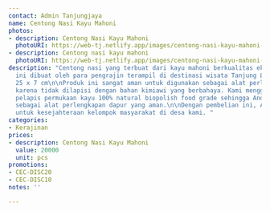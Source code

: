 ```yaml
---
contact: Admin Tanjungjaya
name: Centong Nasi Kayu Mahoni
photos:
- description: Centong Nasi Kayu Mahoni
  photoURI: https://web-tj.netlify.app/images/centong-nasi-kayu-mahoni-1.png
- description: Centong nasi kayu mahoni
  photoURI: https://web-tj.netlify.app/images/centong-nasi-kayu-mahoni-2.png
description: "Centong nasi yang terbuat dari kayu mahoni berkualitas ekspor. Produk
  ini dibuat oleh para pengrajin terampil di destinasi wisata Tanjung Lesung.\n\nUkuran:
  25 x 7 cm\n\nProduk ini sangat aman untuk digunakan sebagai alat perlengkapan dapur
  karena tidak dilapisi dengan bahan kimiawi yang berbahaya. Kami menggunakan bahan
  pelapis permukaan kayu 100% natural biopolish food grade sehingga Anda dapat menggunakannya
  sebagai alat perlengkapan dapur yang aman.\n\nDengan pembelian ini, Anda sudah berkontribusi
  untuk kesejahteraan kelompok masyarakat di desa kami. "
categories:
- Kerajinan
prices:
- description: Centong Nasi Kayu Mahoni
  value: 20000
  unit: pcs
promotions:
- CEC-DISC20
- CEC-DISC10
notes: ''

---
```

